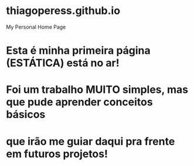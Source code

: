 # thiagoperess.github.io
My Personal Home Page 

# Esta é minha primeira página (ESTÁTICA) está no ar!
# Foi um trabalho MUITO simples, mas que pude aprender conceitos básicos
# que irão me guiar daqui pra frente em futuros projetos!
